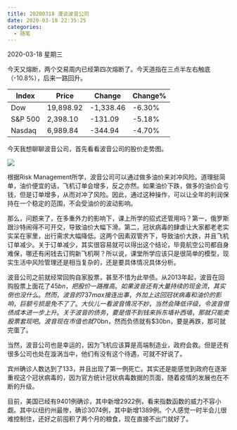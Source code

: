 ```yaml
---
title: 20200318 漫谈波音公司
date: 2020-03-18 22:35:25
categories:
  - 随笔
---
```

2020-03-18 星期三

今天又熔断，两个交易周内已经第四次熔断了。今天道指在三点半左右触底（-10.8%），后来一路回升。

| Index   | Price     | Change    | Change% |
|---------|-----------|-----------|---------|
| Dow     | 19,898.92 | -1,338.46 | -6.30%  |
| S&P 500 | 2,398.10  | -131.09   | -5.18%  |
| Nasdaq  | 6,989.84  | -344.94   | -4.70%  |

今天我想聊聊波音公司，首先看看波音公司的股价走势图。

![](https://raw.githubusercontent.com/oscarcx123/hexo_resource/master/img/20200318_boeing_stock_price.png)

根据Risk Management所学，波音公司可以通过做多油价来对冲风险。道理挺简单，油价便宜的话，飞机订单会增多，反之亦然。如果油价下跌，做多的油价会亏钱，但是订单增多，从而对冲了风险。因此，通过这种操作，可以让全年的利润保持在一个稳定的范围，不会受油价的波动影响。

那么，问题来了，在多重外力的影响下，课上所学的招式还管用吗？第一，俄罗斯跟沙特闹得不可开交，导致油价大幅下滑。第二，冠状病毒的肆虐让大家都老老实实呆在家里，出行需求大幅降低。这两个因素双管齐下，导致油价大跌，并且飞机订单减少。关于订单减少，其实很容易就可以得出这个结论，毕竟航空公司都自身难保，哪还有闲钱去订购新飞机啊？所以说，课堂所学应该只是很简单的模型，现实生活中风险管理还是相当复杂的，还是要具体情况具体分析。

波音公司之前就经常回购自家股票，甚至不惜为此举债。从2013年起，波音在回购股票上面花了$45bn，把股价一路推高。如果波音还有大量持续的现金流，其实倒也没什么。然而，波音的737max接连出事，外加上这回冠状病毒和油价的影响，巨额亏损是免不了了。大伙儿一看波音情况不妙，当然会降低评级，令波音借债成本进一步上升。关于波音的债务，要是借不到钱来拆东墙补西墙，那就只能卖股票套现吧。波音现在市值也就$70bn，然而负债就有$30bn，要是再跌，那可就完蛋了。

当然，波音公司也是幸运的，因为飞机应该算是高端制造业，政府会救。但是还有很多公司也处在漩涡当中，他们有没有这个待遇，可就不好说了。

宾州确诊人数达到了133，并且出现了第一例死亡。其实还是能感觉到政府在逐渐重视这个冠状病毒的，因为官方统计冠状病毒数据的页面，随着疫情的发展也在不断的升级。

目前，美国已经有9401例确诊，其中新增2922例，看来指数函数的威力不容小觑。其中以纽约州最惨，确诊3074例，其中新增1389例。个人感觉一时半会儿很难控制住，还好之前囤积了两个月的粮食，现在直接不出门就好了。